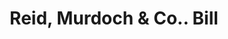 ---
doi: 10.7916/D8NK4S0T
date_other: '1934'
date_other_textual: '1934'
form: printed ephemera
genre:
- Invoices
name:
- Reid, Murdoch & Co.
object_in_context_url: https://biggert.cul.columbia.edu/items/view/ave_biggert_00239
subject_hierarchical_geographic:
- Chicago, Illinois, United States
subject_name:
- Reid, Murdoch & Co.
title: Reid, Murdoch & Co.. Bill
sort_title: Reid, Murdoch & Co.. Bill
call_number: ave_biggert_00239
coordinates:
- 41.83694444444445,-87.68472222222222
pid: ave_biggert_00239
identifiers: ave_biggert_00239
permalink: /biggert/ave_biggert_00239/
layout: iiif-image-page
---